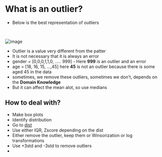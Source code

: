 # What is an outlier?

- Below is the best representation of outliers
<br/>

![image](https://github.com/user-attachments/assets/53c6ea2a-65f4-4169-991c-49e9d99730f2)

- Outlier is a value very different from the patter
- It is not necessary that it is always an error
- gender = [0,0,0,1,1,0, ..... 999] - Here **999** is an outlier and an error
- age = [18, 16, 15, ...,45] here **45** is not an outlier because there is some aged 45 in the data
- sometimes, we remove these outliers, sometimes we don't, depends on the **Domain Knowledge**
- But it can affect the mean alot, so use medians

## How to deal with?

- Make box plots
- Identify distribution
- Go to [dist](https://github.com/ZehraArshad/Python_For_DA)
- Use either IQR, Zscore depending on the dist
- Either remove the outlier, keep them or Winsorization or log transformations
- Use +3std and -3std to remove outliers
- 
